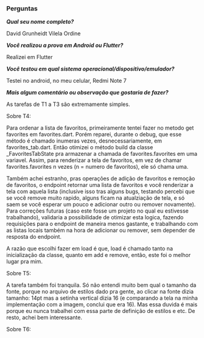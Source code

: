 ### Perguntas

***Qual seu nome completo?***

David Grunheidt Vilela Ordine   

***Você realizou a prova em Android ou Flutter?***

Realizei em Flutter

***Você testou em qual sistema operacional/dispositivo/emulador?***

Testei no android, no meu celular, Redmi Note 7

***Mais algum comentário ou observação que gostaria de fazer?***

As tarefas de T1 a T3 são extremamente simples. 

Sobre T4:

Para ordenar a lista de favoritos, primeiramente tentei fazer no metodo get favorites em favorites.dart. Porém reparei, durante o debug, que esse método é chamado inumeras vezes, desnecessariamente, em favorites_tab.dart. Então otimizei o método build da classe _FavoritesTabState pra armazenar a chamada de favorites.favorites em uma variavel. Assim, para renderizar a tela de favoritos, em vez de chamar favorites.favorites n vezes (n = numero de favoritos), ele só chama uma.

Também achei estranho, pras operações de adição de favoritos e remoção de favoritos, o endpoint retornar uma lista de favoritos e você renderizar a tela com aquela lista (inclusive isso tras alguns bugs, testando percebi que se você remove muito rapido, alguns ficam na atualziação de tela, e só saem se você esperar um pouco e adicionar outro ou remover novamente). Para correções futuras (caso este fosse um projeto no qual eu estivesse trabalhando), validaria a possibilidade de otimizar esta logica, fazendo requisições para o endpoint de maneira menos gastante, e trabalhando com as listas locais também na hora de adicionar ou remover, sem depender de resposta do endpoint.

A razão que escolhi fazer em load é que, load é chamado tanto na inicialização da classe, quanto em add e remove, então, este foi o melhor lugar pra mim.

Sobre T5:

A tarefa também foi tranquila. Só não entendi muito bem qual o tamanho da fonte, porque no arquivo de estilos dado pra gente, ao clicar na fonte dizia tamanho: 14pt mas a setinha vertical dizia 16 (e comparando a tela na minha implementação com a imagem, conclui que era 16). Mas essa duvida é mais porque eu nunca trabalhei com essa parte de definição de estilos e etc. De resto, achei bem interessante.

Sobre T6:



